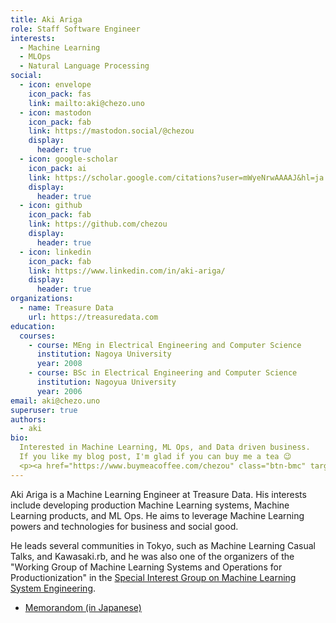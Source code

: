 ```yaml
---
title: Aki Ariga
role: Staff Software Engineer
interests:
  - Machine Learning
  - MLOps
  - Natural Language Processing
social:
  - icon: envelope
    icon_pack: fas
    link: mailto:aki@chezo.uno
  - icon: mastodon
    icon_pack: fab
    link: https://mastodon.social/@chezou
    display:
      header: true
  - icon: google-scholar
    icon_pack: ai
    link: https://scholar.google.com/citations?user=mWyeNrwAAAAJ&hl=ja
    display:
      header: true
  - icon: github
    icon_pack: fab
    link: https://github.com/chezou
    display:
      header: true
  - icon: linkedin
    icon_pack: fab
    link: https://www.linkedin.com/in/aki-ariga/
    display:
      header: true
organizations:
  - name: Treasure Data
    url: https://treasuredata.com
education:
  courses:
    - course: MEng in Electrical Engineering and Computer Science
      institution: Nagoya University
      year: 2008
    - course: BSc in Electrical Engineering and Computer Science
      institution: Nagoyua University
      year: 2006
email: aki@chezo.uno
superuser: true
authors:
  - aki
bio:
  Interested in Machine Learning, ML Ops, and Data driven business.
  If you like my blog post, I'm glad if you can buy me a tea 😉
  <p><a href="https://www.buymeacoffee.com/chezou" class="btn-bmc" target="_blank" rel="noopener"><i class="fa fa-coffee"></i>&nbsp;&nbsp;Gift a cup of Tea</a></p>
---
```


Aki Ariga is a Machine Learning Engineer at Treasure Data. His interests include developing production Machine Learning systems, Machine Learning products, and ML Ops. He aims to leverage Machine Learning powers and technologies for business and social good.

He leads several communities in Tokyo, such as Machine Learning Casual Talks, and Kawasaki.rb, and he was also one of the organizers of the "Working Group of Machine Learning Systems and Operations for Productionization" in the [Special Interest Group on Machine Learning System Engineering](https://sites.google.com/view/sig-mlse).

- [Memorandom (in Japanese)](https://memo.chezo.uno)

<a href="https://mastodon.social/@chezou" rel="me"><i class="fa-brands fa-mastodon"></i></a>
